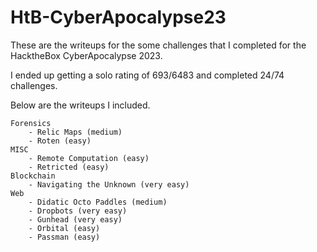 # HtB-CyberApocalypse23
These are the writeups for the some challenges that I completed for the HacktheBox CyberApocalypse 2023.

I ended up getting a solo rating of 693/6483 and completed 24/74 challenges.

Below are the writeups I included.

```
Forensics 
    - Relic Maps (medium)
    - Roten (easy)
MISC
    - Remote Computation (easy)
    - Retricted (easy)
Blockchain
    - Navigating the Unknown (very easy)
Web
    - Didatic Octo Paddles (medium)
    - Dropbots (very easy)
    - Gunhead (very easy)
    - Orbital (easy)
    - Passman (easy)
```

